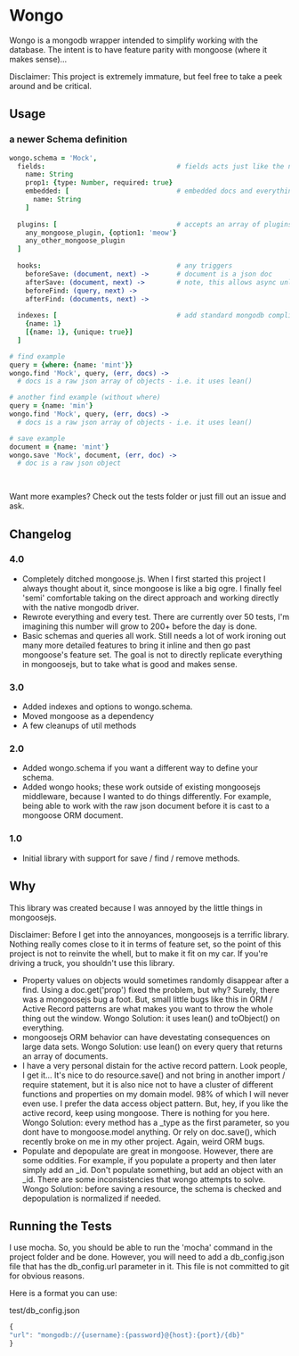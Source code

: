 # Wongo

Wongo is a mongodb wrapper intended to simplify working with the database. The intent is to have feature parity with mongoose (where it makes sense)...  

Disclaimer: This project is extremely immature, but feel free to take a peek around and be critical. 

## Usage

### a newer Schema definition

```coffeescript
wongo.schema = 'Mock',
  fields:                                 # fields acts just like the normal mongoose schema
    name: String
    prop1: {type: Number, required: true}
    embedded: [                           # embedded docs and everything are just like mongoose
      name: String
    ]
    
  plugins: [                              # accepts an array of plugins
    any_mongoose_plugin, {option1: 'meow'}
    any_other_mongoose_plugin
  ]
  
  hooks:                                  # any triggers 
    beforeSave: (document, next) ->       # document is a json doc
    afterSave: (document, next) ->        # note, this allows async unlike mongoose
    beforeFind: (query, next) ->
    afterFind: (documents, next) ->
    
  indexes: [                              # add standard mongodb compliant indices
    {name: 1}
    [{name: 1}, {unique: true}]
  ]
```

```coffeescript
# find example
query = {where: {name: 'mint'}}
wongo.find 'Mock', query, (err, docs) ->
  # docs is a raw json array of objects - i.e. it uses lean()

# another find example (without where)
query = {name: 'min'}
wongo.find 'Mock', query, (err, docs) ->
  # docs is a raw json array of objects - i.e. it uses lean()

# save example
document = {name: 'mint'}
wongo.save 'Mock', document, (err, doc) ->
  # doc is a raw json object

  
```

Want more examples? Check out the tests folder or just fill out an issue and ask. 

## Changelog

### 4.0 
* Completely ditched mongoose.js. When I first started this project I always thought about it, since mongoose is like a big ogre. I finally feel 'semi' comfortable taking on the direct approach and working directly with the native mongodb driver. 
* Rewrote everything and every test. There are currently over 50 tests, I'm imagining this number will grow to 200+ before the day is done.
* Basic schemas and queries all work. Still needs a lot of work ironing out many more detailed features to bring it inline and then go past mongoose's feature set. The goal is not to directly replicate everything in mongoosejs, but to take what is good and makes sense. 

### 3.0 
* Added indexes and options to wongo.schema.
* Moved mongoose as a dependency 
* A few cleanups of util methods

### 2.0 
* Added wongo.schema if you want a different way to define your schema. 
* Added wongo hooks; these work outside of existing mongoosejs middleware, because I wanted to do things differently. For example, being able to work with the raw json document before it is cast to a mongoose ORM document. 

### 1.0 
* Initial library with support for save / find / remove methods.


## Why

This library was created because I was annoyed by the little things in mongoosejs. 

Disclaimer: Before I get into the annoyances, mongoosejs is a terrific library. Nothing really comes close to it in terms of feature set, so the point of this project is not to reinvite the whell, but to make it fit on my car. If you're driving a truck, you shouldn't use this library. 

* Property values on objects would sometimes randomly disappear after a find. Using a doc.get('prop') fixed the problem, but why? Surely, there was a mongoosejs bug a foot. But, small little bugs like this in ORM / Active Record patterns are what makes you want to throw the whole thing out the window. Wongo Solution: it uses lean() and toObject() on everything. 
* mongoosejs ORM behavior can have devestating consequences on large data sets. Wongo Solution: use lean() on every query that returns an array of documents.  
* I have a very personal distain for the active record pattern. Look people, I get it... It's nice to do resource.save() and not bring in another import / require statement, but it is also nice not to have a cluster of different functions and properties on my domain model. 98% of which I will never even use. I prefer the data access object pattern. But, hey, if you like the active record, keep using mongoose. There is nothing for you here. Wongo Solution: every method has a _type as the first parameter, so you dont have to mongoose.model anything. Or rely on doc.save(), which recently broke on me in my other project. Again, weird ORM bugs. 
* Populate and depopulate are great in mongoose. However, there are some oddities. For example, if you populate a property and then later simply add an _id. Don't populate something, but add an object with an _id. There are some inconsistencies that wongo attempts to solve. Wongo Solution: before saving a resource, the schema is checked and depopulation is normalized if needed.


## Running the Tests

I use mocha. So, you should be able to run the 'mocha' command in the project folder and be done. However, you will need to add a db_config.json file that has the db_config.url parameter in it. This file is not committed to git for obvious reasons. 

Here is a format you can use:

test/db_config.json

```javascript
{
"url": "mongodb://{username}:{password}@{host}:{port}/{db}"
}
```

